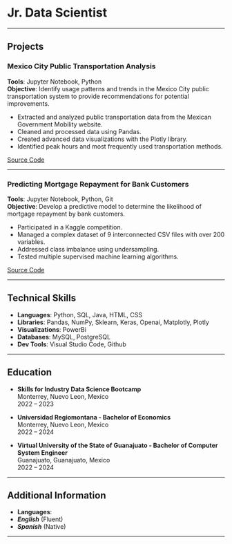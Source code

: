 # Jr. Data Scientist

---

## Projects

### Mexico City Public Transportation Analysis

**Tools**: Jupyter Notebook, Python  
**Objective**: Identify usage patterns and trends in the Mexico City public transportation system to provide recommendations for potential improvements.

- Extracted and analyzed public transportation data from the Mexican Government Mobility website.
- Cleaned and processed data using Pandas.
- Created advanced data visualizations with the Plotly library.
- Identified peak hours and most frequently used transportation methods.

[Source Code](https://github.com/wilpen123/CDMX_mov)

---

### Predicting Mortgage Repayment for Bank Customers

**Tools**: Jupyter Notebook, Python, Git  
**Objective**: Develop a predictive model to determine the likelihood of mortgage repayment by bank customers.

- Participated in a Kaggle competition.
- Managed a complex dataset of 9 interconnected CSV files with over 200 variables.
- Addressed class imbalance using undersampling.
- Tested multiple supervised machine learning algorithms.

[Source Code](https://github.com/wilpen123/homeCredit)

---

## Technical Skills

- **Languages**: Python, SQL, Java, HTML, CSS
- **Libraries**: Pandas, NumPy, Sklearn, Keras, Openai, Matplotly, Plotly
- **Visualizations**: PowerBi
- **Databases**: MySQL, PostgreSQL
- **Dev Tools**: Visual Studio Code, Github

---

## Education

- **Skills for Industry Data Science Bootcamp**  
  Monterrey, Nuevo Leon, Mexico  
  2022 – 2023

- **Universidad Regiomontana - Bachelor of Economics**  
  Monterrey, Nuevo Leon, Mexico  
  2022 – 2024

- **Virtual University of the State of Guanajuato - Bachelor of Computer System Engineer**  
  Guanajuato, Guanajuato, Mexico  
  2022 – 2024

---

## Additional Information

- **Languages**:
- ***English*** (Fluent)
- ***Spanish*** (Native)


---


